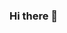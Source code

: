 ### Hi there 👋

<!--
**liam1972/liam1972** is a ✨ _special_ ✨ repository because its `README.md` (this file) appears on your GitHub profile.

Neme: Liam Maybank
Location: Esher, UK
Degrees: Physics, CFD
Work Experience: Partner/Trader Single Stock Equity Options 10 yrs


- 🔭 I’m currently working on AICore learning Python, GitHub
- 🌱 I’m currently learning GitHub
- 👯 I’m looking to collaborate on ...
- 🤔 I’m looking for help with ...
- 💬 Ask me about ...
- 📫 How to reach me: liammaybank@mac.com
- 😄 Pronouns: He/Him
- ⚡ Fun fact: ...
-->
